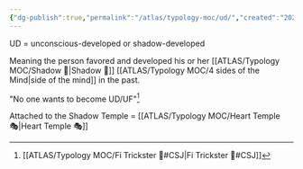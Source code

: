 ```yaml
---
{"dg-publish":true,"permalink":"/atlas/typology-moc/ud/","created":"2023-01-12T14:08:31.700+01:00","updated":"2023-04-08T11:24:06.508+02:00"}
---
```



UD = unconscious-developed or shadow-developed

Meaning the person favored and developed his or her [[ATLAS/Typology MOC/Shadow 👤\|Shadow 👤]] [[ATLAS/Typology MOC/4 sides of the Mind\|side of the mind]] in the past. 

"No one wants to become UD/UF"[^1]

[^1]: [[ATLAS/Typology MOC/Fi Trickster 🤡#CSJ\|Fi Trickster 🤡#CSJ]]

Attached to the Shadow Temple = [[ATLAS/Typology MOC/Heart Temple 🎭\|Heart Temple 🎭]]
